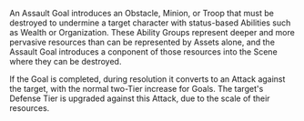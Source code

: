 An Assault Goal introduces an Obstacle, Minion, or Troop that must be destroyed to undermine a target character with status-based Abilities such as Wealth or Organization. These Ability Groups represent deeper and more pervasive resources than can be represented by Assets alone, and the Assault Goal introduces a conponent of those resources into the Scene where they can be destroyed.

If the Goal is completed, during resolution it converts to an Attack against the target, with the normal two-Tier increase for Goals. The target's Defense Tier is upgraded against this Attack, due to the scale of their resources.